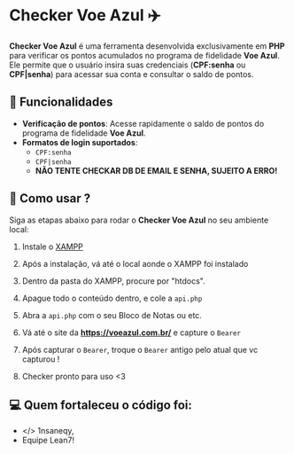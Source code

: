 # Checker Voe Azul ✈️

**Checker Voe Azul** é uma ferramenta desenvolvida exclusivamente em **PHP** para verificar os pontos acumulados no programa de fidelidade **Voe Azul**. Ele permite que o usuário insira suas credenciais (**CPF:senha** ou **CPF|senha**) para acessar sua conta e consultar o saldo de pontos.

## 🚀 Funcionalidades

- **Verificação de pontos**: Acesse rapidamente o saldo de pontos do programa de fidelidade **Voe Azul**.
- **Formatos de login suportados**:
  - `CPF:senha`
  - `CPF|senha`
  - **NÃO TENTE CHECKAR DB DE EMAIL E SENHA, SUJEITO A ERRO!**

## 🔵 Como usar ?

Siga as etapas abaixo para rodar o **Checker Voe Azul** no seu ambiente local:

1. Instale o [XAMPP](https://www.apachefriends.org/download.html)

2. Após a instalação, vá até o local aonde o XAMPP foi instalado

3. Dentro da pasta do XAMPP, procure por "htdocs".

4. Apague todo o conteúdo dentro, e cole a `api.php`

5. Abra a `api.php` com o seu Bloco de Notas ou etc.

6. Vá até o site da **https://voeazul.com.br/** e capture o `Bearer`

7. Após capturar o `Bearer`, troque o `Bearer` antigo pelo atual que vc capturou !

8. Checker pronto para uso <3

## 💻 Quem fortaleceu o código foi:

- </> 1nsaneqy,
- Equipe Lean7!
